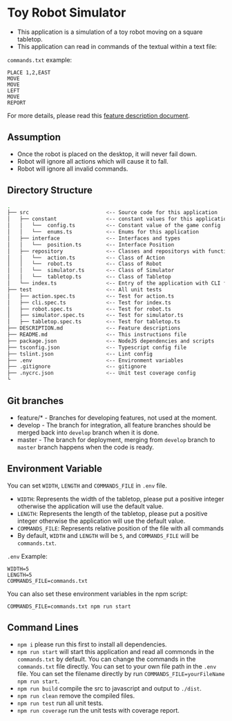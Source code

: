 # Toy Robot Simulator

- This application is a simulation of a toy robot moving on a square tabletop.
- This application can read in commands of the textual within a text file:

`commands.txt` example:

    PLACE 1,2,EAST
    MOVE
    MOVE
    LEFT
    MOVE
    REPORT

For more details, please read this [feature description document](DESCRIPTION.md).

## Assumption

- Once the robot is placed on the desktop, it will never fail down.
- Robot will ignore all actions which will cause it to fall.
- Robot will ignore all invalid commands.

## Directory Structure

```bash
.
├── src                         <-- Source code for this application
│   ├── constant                <-- constant values for this application
│   │   └──  config.ts          <-- Constant value of the game config
│   │   └──  enums.ts           <-- Enums for this application
│   ├── interface               <-- Interfaces and types
│   │   └──  position.ts        <-- Interface Position
│   ├── repository              <-- Classes and repositorys with functions
│   │   └──  action.ts          <-- Class of Action
│   │   └──  robot.ts           <-- Class of Robot
│   │   └──  simulator.ts       <-- Class of Simulator
│   │   └──  tabletop.ts        <-- Class of Tabletop
│   └── index.ts                <-- Entry of the application with CLI function
├── test                        <-- All unit tests
│   ├── action.spec.ts          <-- Test for action.ts
│   ├── cli.spec.ts             <-- Test for index.ts
│   ├── robot.spec.ts           <-- Test for robot.ts
│   ├── simulator.spec.ts       <-- Test for simulator.ts
│   ├── tabletop.spec.ts        <-- Test for tabletop.ts
├── DESCRIPTION.md              <-- Feature descriptions
├── README.md                   <-- This instructions file
├── package.json                <-- NodeJS dependencies and scripts
├── tsconfig.json               <-- Typescript config file
├── tslint.json                 <-- Lint config
├── .env                        <-- Environment variables
├── .gitignore                  <-- gitignore
├── .nycrc.json                 <-- Unit test coverage config
└
```

## Git branches

- feature/* - Branches for developing features, not used at the moment.
- develop - The branch for integration, all feature branches should be merged back into `develop` branch when it is done.
- master - The branch for deployment, merging from `develop` branch to `master` branch happens when the code is ready.

## Environment Variable

You can set `WIDTH`, `LENGTH` and `COMMANDS_FILE` in `.env` file.

- `WIDTH`: Represents the width of the tabletop, please put a positive integer otherwise the application will use the default value.
- `LENGTH`: Represents the length of the tabletop, please put a positive integer otherwise the application will use the default value.
- `COMMANDS_FILE`: Represents relative position of the file with all commands
- By default, `WIDTH` and `LENGTH` will be `5`, and `COMMANDS_FILE` will be `commands.txt`.

`.env` Example:

    WIDTH=5
    LENGTH=5
    COMMANDS_FILE=commands.txt

You can also set these environment variables in the npm script:

    COMMANDS_FILE=commands.txt npm run start


## Command Lines

- `npm i` please run this first to install all dependencies.
- `npm run start` will start this application and read all commonds in the `commands.txt` by default.
You can change the commands in the `commands.txt` file directly.
You can set to your own file path in the `.env` file.
You can set the filename directly by run `COMMANDS_FILE=yourFileName npm run start`.
- `npm run build` compile the src to javascript and output to `./dist`.
- `npm run clean` remove the compiled files.
- `npm run test` run all unit tests.
- `npm run coverage` run the unit tests with coverage report.
